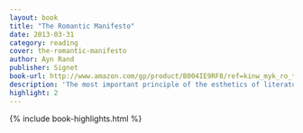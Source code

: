 ```yaml
---
layout: book
title: "The Romantic Manifesto"
date: 2013-03-31
category: reading
cover: the-romantic-manifesto
author: Ayn Rand
publisher: Signet
book-url: http://www.amazon.com/gp/product/B004IE9RF8/ref=kinw_myk_ro_title
description: 'The most important principle of the esthetics of literature was formulated by Aristotle, who said that fiction is of greater philosophical importance than history, because “history represents things as they are, while fiction represents them as they might be and ought to be.'
highlight: 2
---
```


{% include book-highlights.html %}
